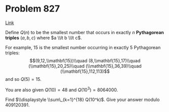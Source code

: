 # Problem 827

[Link](https://projecteuler.net/problem=827)

Define $Q(n)$ to be the smallest number that occurs in exactly $n$ **Pythagorean triples** $(a,b,c)$ where $a \\lt b \\lt c$.

For example, $15$ is the smallest number occurring in exactly $5$ Pythagorean triples: $$(9,12,\\mathbf{15})\\quad (8,\\mathbf{15},17)\\quad (\\mathbf{15},20,25)\\quad (\\mathbf{15},36,39)\\quad (\\mathbf{15},112,113)$$ and so $Q(5) = 15$.

You are also given $Q(10)=48$ and $Q(10^3)=8064000$.

Find $\\displaystyle \\sum\_{k=1}^{18} Q(10^k)$. Give your answer modulo $409120391$.